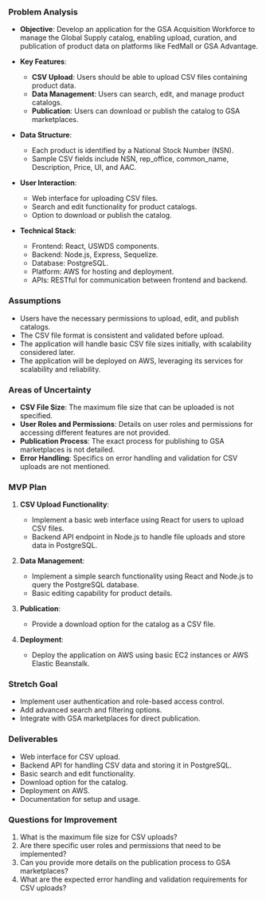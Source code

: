 ### Problem Analysis

- **Objective**: Develop an application for the GSA Acquisition Workforce to manage the Global Supply catalog, enabling upload, curation, and publication of product data on platforms like FedMall or GSA Advantage.

- **Key Features**:
  - **CSV Upload**: Users should be able to upload CSV files containing product data.
  - **Data Management**: Users can search, edit, and manage product catalogs.
  - **Publication**: Users can download or publish the catalog to GSA marketplaces.

- **Data Structure**:
  - Each product is identified by a National Stock Number (NSN).
  - Sample CSV fields include NSN, rep_office, common_name, Description, Price, UI, and AAC.

- **User Interaction**:
  - Web interface for uploading CSV files.
  - Search and edit functionality for product catalogs.
  - Option to download or publish the catalog.

- **Technical Stack**:
  - Frontend: React, USWDS components.
  - Backend: Node.js, Express, Sequelize.
  - Database: PostgreSQL.
  - Platform: AWS for hosting and deployment.
  - APIs: RESTful for communication between frontend and backend.

### Assumptions

- Users have the necessary permissions to upload, edit, and publish catalogs.
- The CSV file format is consistent and validated before upload.
- The application will handle basic CSV file sizes initially, with scalability considered later.
- The application will be deployed on AWS, leveraging its services for scalability and reliability.

### Areas of Uncertainty

- **CSV File Size**: The maximum file size that can be uploaded is not specified.
- **User Roles and Permissions**: Details on user roles and permissions for accessing different features are not provided.
- **Publication Process**: The exact process for publishing to GSA marketplaces is not detailed.
- **Error Handling**: Specifics on error handling and validation for CSV uploads are not mentioned.

### MVP Plan

1. **CSV Upload Functionality**:
   - Implement a basic web interface using React for users to upload CSV files.
   - Backend API endpoint in Node.js to handle file uploads and store data in PostgreSQL.

2. **Data Management**:
   - Implement a simple search functionality using React and Node.js to query the PostgreSQL database.
   - Basic editing capability for product details.

3. **Publication**:
   - Provide a download option for the catalog as a CSV file.

4. **Deployment**:
   - Deploy the application on AWS using basic EC2 instances or AWS Elastic Beanstalk.

### Stretch Goal

- Implement user authentication and role-based access control.
- Add advanced search and filtering options.
- Integrate with GSA marketplaces for direct publication.

### Deliverables

- Web interface for CSV upload.
- Backend API for handling CSV data and storing it in PostgreSQL.
- Basic search and edit functionality.
- Download option for the catalog.
- Deployment on AWS.
- Documentation for setup and usage.

### Questions for Improvement

1. What is the maximum file size for CSV uploads?
2. Are there specific user roles and permissions that need to be implemented?
3. Can you provide more details on the publication process to GSA marketplaces?
4. What are the expected error handling and validation requirements for CSV uploads?